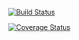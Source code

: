 [![Build Status](https://travis-ci.org/hhelwich/ut1l.png?branch=master)](https://travis-ci.org/hhelwich/ut1l)

[![Coverage Status](https://coveralls.io/repos/hhelwich/ut1l/badge.png)](https://coveralls.io/r/hhelwich/ut1l)
